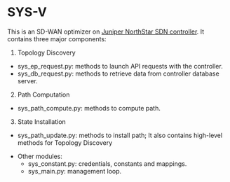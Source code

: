 SYS-V
==

This is an SD-WAN optimizer on [Juniper NorthStar SDN controller](http://www.juniper.net/us/en/products-services/sdn/northstar-network-controller/). It contains three major components:

1. Topology Discovery
  * sys_ep_request.py: methods to launch API requests with the controller.
  * sys_db_request.py: methods to retrieve data from controller database server.

2. Path Computation
  * sys_path_compute.py: methods to compute path.

3. State Installation
  * sys_path_update.py: methods to install path; It also contains high-level methods for Topology Discovery

+ Other modules:
  * sys_constant.py: credentials, constants and mappings.
  * sys_main.py: management loop.
